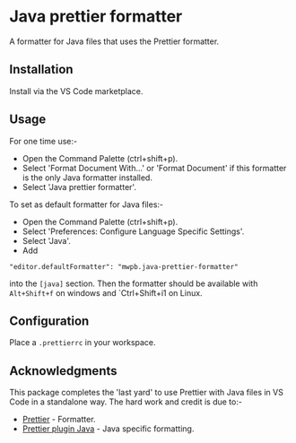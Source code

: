 # Java prettier formatter

A formatter for Java files that uses the Prettier formatter.

## Installation

Install via the VS Code marketplace.

## Usage

For one time use:-

* Open the Command Palette (ctrl+shift+p).
* Select 'Format Document With...' or 'Format Document' if this formatter is the only Java formatter installed.
* Select 'Java prettier formatter'.

To set as default formatter for Java files:-

* Open the Command Palette (ctrl+shift+p).
* Select 'Preferences: Configure Language Specific Settings'.
* Select 'Java'.
* Add 

```
"editor.defaultFormatter": "mwpb.java-prettier-formatter"
```

into the `[java]` section.
Then the formatter should be available with `Alt+Shift+f` on windows and `Ctrl+Shift+i1 on Linux.

## Configuration

Place a `.prettierrc` in your workspace.

## Acknowledgments

This package completes the 'last yard' to use Prettier with Java files in VS Code in a standalone way.
The hard work and credit is due to:-

* [Prettier](https://prettier.io/) - Formatter.
* [Prettier plugin Java](https://github.com/jhipster/prettier-java/tree/master/packages/prettier-plugin-java) - Java specific formatting.
